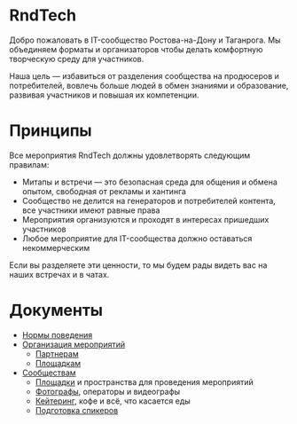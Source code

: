 # RndTech
Добро пожаловать в IT-сообщество Ростова-на-Дону и Таганрога. Мы объединяем форматы и организаторов чтобы делать комфортную творческую среду для участников.

Наша цель — избавиться от разделения сообщества на продюсеров и потребителей, вовлечь больше людей в обмен знаниями и образование, развивая участников и повышая их компетенции.

# Принципы
Все мероприятия RndTech должны удовлетворять следующим правилам:
- Митапы и встречи — это безопасная среда для общения и обмена опытом, свободная от рекламы и хантинга
- Сообщество не делится на генераторов и потребителей контента, все участники имеют равные права
- Мероприятия организуются и проходят в интересах пришедших участников
- Любое мероприятие для IT-сообщества должно оставаться некоммерческим

Если вы разделяете эти ценности, то мы будем рады видеть вас на наших встречах и в чатах.

# Документы
- [Нормы поведения](https://github.com/RndTechCommunity/RndTech/tree/master/code-of-conduct)
- [Организация мероприятий](https://github.com/RndTechCommunity/RndTech/tree/master/events)
	- [Партнерам](https://github.com/RndTechCommunity/RndTech/tree/master/events/partners.md)
	- [Площадкам](https://github.com/RndTechCommunity/RndTech/tree/master/events/places.md)
- [Сообществам](https://github.com/RndTechCommunity/RndTech/tree/master/community)
	- [Площадки](https://github.com/RndTechCommunity/RndTech/tree/master/community/places.md) и пространства для проведения мероприятий
	- [Фотографы](https://github.com/RndTechCommunity/RndTech/tree/master/community/photo.md), операторы и видеографы
	- [Кейтеринг](https://github.com/RndTechCommunity/RndTech/tree/master/community/food.md), кофе и всё, что касается еды
	- [Подготовка спикеров](https://github.com/RndTechCommunity/RndTech/tree/master/community/speakers.md) 
